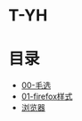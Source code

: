# T-YH
# 目录

* [00-毛选](MX/README.md)
* [01-firefox样式](./firefox/00-firefox样式.md)
* [浏览器](./src/browser.md)